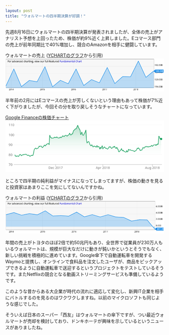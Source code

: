 ```yaml
---
layout: post
title: "ウォルマートの四半期決算が好調！"
---
```

先週8月16日にウォルマートの四半期決算が発表されましたが、全体の売上がアナリスト予想を上回ったため、株価が約9%近く上昇しました。Eコマース部門の売上が前年同期比で40%増加し、競合のAmazonを相手に健闘しています。

ウォルマートの売上 ([YCHARTのグラフ](https://www.google.com/search?q=NYSE:WMT)から引用)
![ウォルマート売上グラフ](/assets/img/WMT-revenue.png)

半年前の2月にはEコマースの売上が芳しくないという理由もあって株価が7%近く下がりましたが、今回その分を取り戻しそうなチャートになっています。

[Google Financeの株価チャート](https://www.google.com/search?q=NYSE:WMT)
![ウォルマート株価チャート](/assets/img/WMT-chart.png)

ところで四半期の純利益がマイナスになってしまってますが、株価の動きを見ると投資家はあまりここを気にしてないんですかね。

ウォルマートの利益 ([YCHARTのグラフ](https://www.google.com/search?q=NYSE:WMT)から引用)
![ウォルマート利益グラフ](/assets/img/WMT-net-income.png)

年間の売上がトヨタのほぼ2倍で約50兆円もあり、全世界で従業員が230万人もいるウォルマートは、規模が巨大なだけに動きが鈍いかというとそうでもなく、新しい挑戦を積極的に進めています。Google傘下で自動運転車を開発するWaymoと提携し、オンラインで食料品を注文したユーザが、商品をピックアップできるように自動運転車で送迎するというプロジェクトをテストしているそうです。またNetflixの競合となる動画ストリーミングサービスも準備しているようです。

このような昔からある大企業が時代の流れに適応して変化し、新興IT企業を相手にバトルするのを見るのはワクワクしますね。以前のマイクロソフトも同じような感じでした。

そういえば日本のスーパー「西友」はウォルマートの傘下ですが、つい最近ウォルマートが売却を検討しており、ドンキホーテが興味を示しているというニュースがありましたね。